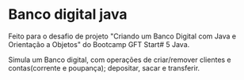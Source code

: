 # Banco digital java

Feito para o desafio de projeto "Criando um Banco Digital com Java e Orientação a Objetos" do Bootcamp GFT Start# 5 Java.

Simula um Banco digital, com operações de criar/remover clientes e contas(corrente e poupança); depositar, sacar e transferir.
